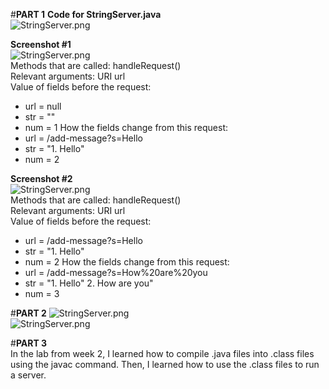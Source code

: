 #**PART 1**
**Code for StringServer.java**  
![StringServer.png](github.com/nselvakumar25/cse15l-lab-reports/StringServer.png)

**Screenshot #1**  
![StringServer.png](github.com/nselvakumar25/cse15l-lab-reports/Hello.png)  
Methods that are called: handleRequest()  
Relevant arguments: URI url  
Value of fields before the request: 
* url = null
* str = ""
* num = 1
How the fields change from this request:
* url = /add-message?s=Hello 
* str = "1. Hello"
* num = 2

**Screenshot #2**  
![StringServer.png](github.com/nselvakumar25/cse15l-lab-reports/How-are-you.png)  
Methods that are called: handleRequest()  
Relevant arguments: URI url  
Value of fields before the request: 
* url = /add-message?s=Hello 
* str = "1. Hello"
* num = 2
How the fields change from this request:
* url = /add-message?s=How%20are%20you
* str = "1. Hello"
         2. How are you"
* num = 3

#**PART 2**
![StringServer.png](/github.com/nselvakumar25/cse15l-lab-reports/ssh-key.png)  
![StringServer.png](/github.com/nselvakumar25/cse15l-lab-reports/login.png)  

#**PART 3**  
In the lab from week 2, I learned how to compile .java files into .class files using the javac command. Then, I learned how to use the .class files to run a server.
